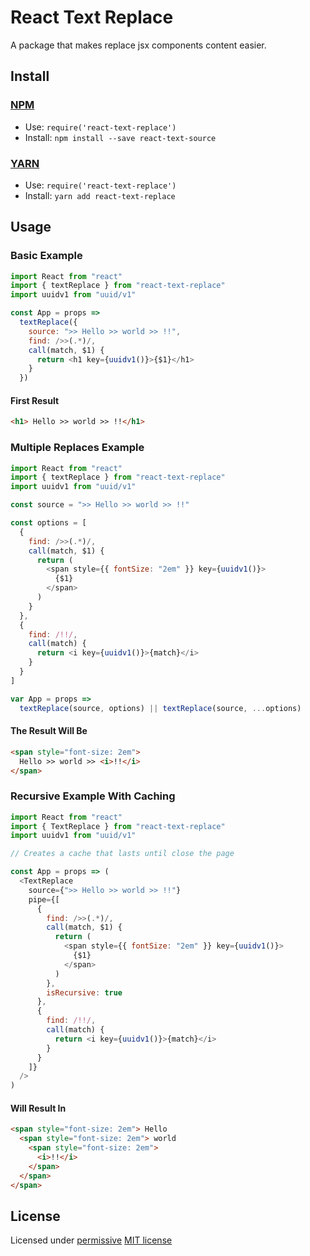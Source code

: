 # React Text Replace

A package that makes replace jsx components content easier.

## Install

### [NPM](http://npmjs.org/)
- Use: `require('react-text-replace')`
- Install: `npm install --save react-text-source`

### [YARN](https://yarnpkg.com/)
- Use: `require('react-text-replace')`
- Install: `yarn add react-text-replace`

## Usage

### Basic Example

``` javascript
import React from "react"
import { textReplace } from "react-text-replace"
import uuidv1 from "uuid/v1"

const App = props =>
  textReplace({
    source: ">> Hello >> world >> !!",
    find: />>(.*)/,
    call(match, $1) {
      return <h1 key={uuidv1()}>{$1}</h1>
    }
  })
```
#### First Result

```html
<h1> Hello >> world >> !!</h1>
```

### Multiple Replaces Example

``` javascript
import React from "react"
import { textReplace } from "react-text-replace"
import uuidv1 from "uuid/v1"

const source = ">> Hello >> world >> !!"

const options = [
  {
    find: />>(.*)/,
    call(match, $1) {
      return (
        <span style={{ fontSize: "2em" }} key={uuidv1()}>
          {$1}
        </span>
      )
    }
  },
  {
    find: /!!/,
    call(match) {
      return <i key={uuidv1()}>{match}</i>
    }
  }
]

var App = props =>
  textReplace(source, options) || textReplace(source, ...options)
```

#### The Result Will Be

``` html
<span style="font-size: 2em">
  Hello >> world >> <i>!!</i>
</span>
```


### Recursive Example With Caching

``` javascript
import React from "react"
import { TextReplace } from "react-text-replace"
import uuidv1 from "uuid/v1"

// Creates a cache that lasts until close the page

const App = props => (
  <TextReplace
    source={">> Hello >> world >> !!"}
    pipe={[
      {
        find: />>(.*)/,
        call(match, $1) {
          return (
            <span style={{ fontSize: "2em" }} key={uuidv1()}>
              {$1}
            </span>
          )
        },
        isRecursive: true
      },
      {
        find: /!!/,
        call(match) {
          return <i key={uuidv1()}>{match}</i>
        }
      }
    ]}
  />
)
```

#### Will Result In

``` html
<span style="font-size: 2em"> Hello 
  <span style="font-size: 2em"> world 
    <span style="font-size: 2em">
      <i>!!</i>
    </span>
  </span>
</span>
```

## License

Licensed under [permissive](http://en.wikipedia.org/wiki/Permissive_free_software_licence) [MIT license](http://opensource.org/licenses/MIT)

